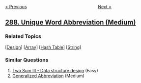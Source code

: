 <!--|This file generated by command(leetcode description); DO NOT EDIT.    |-->
<!--+----------------------------------------------------------------------+-->
<!--|@author    openset <openset.wang@gmail.com>                           |-->
<!--|@link      https://github.com/openset                                 |-->
<!--|@home      https://github.com/openset/leetcode                        |-->
<!--+----------------------------------------------------------------------+-->

[< Previous](../find-the-duplicate-number "Find the Duplicate Number")
　　　　　　　　　　　　　　　　
[Next >](../game-of-life "Game of Life")

## [288. Unique Word Abbreviation (Medium)](https://leetcode.com/problems/unique-word-abbreviation "单词的唯一缩写")



### Related Topics
  [[Design](../../tag/design/README.md)]
  [[Array](../../tag/array/README.md)]
  [[Hash Table](../../tag/hash-table/README.md)]
  [[String](../../tag/string/README.md)]

### Similar Questions
  1. [Two Sum III - Data structure design](../two-sum-iii-data-structure-design) (Easy)
  1. [Generalized Abbreviation](../generalized-abbreviation) (Medium)
